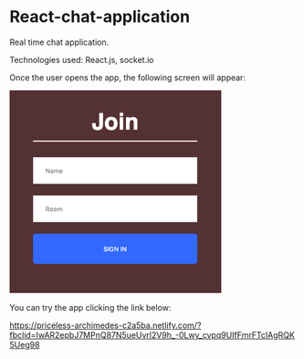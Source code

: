 # React-chat-application

Real time chat application.

Technologies used: React.js, socket.io

Once the user opens the app, the following screen will appear:

![app screenshot](/images/opening_screen.png)


You can try the app clicking the link below:

https://priceless-archimedes-c2a5ba.netlify.com/?fbclid=IwAR2epbJ7MPnQ87N5ueUvrl2V9h_-0Lwy_cvpq9UIfFmrFTcIAgRQK5Ueg98